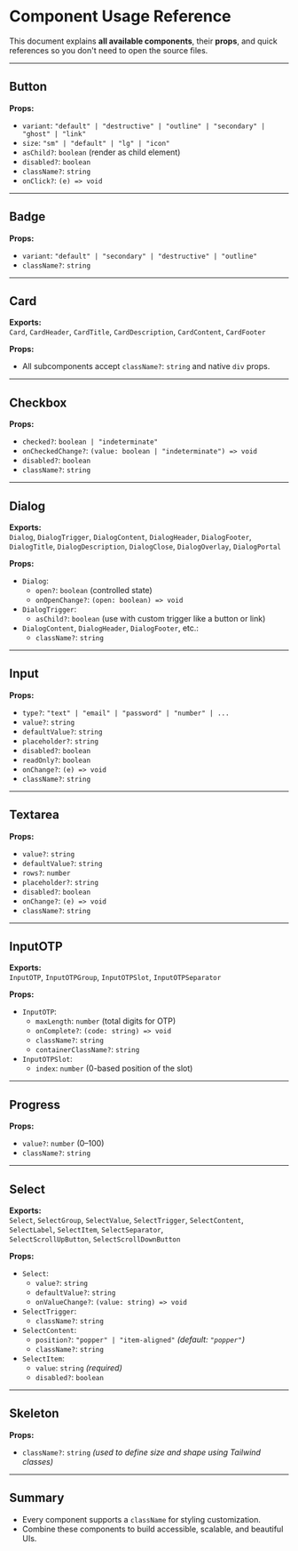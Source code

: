 # Component Usage Reference

This document explains **all available components**, their **props**, and quick references so you don't need to open the source files.

---

## Button
**Props:**  
- `variant`: `"default" | "destructive" | "outline" | "secondary" | "ghost" | "link"`  
- `size`: `"sm" | "default" | "lg" | "icon"`  
- `asChild?`: `boolean` (render as child element)  
- `disabled?`: `boolean`  
- `className?`: `string`  
- `onClick?`: `(e) => void`

---

## Badge
**Props:**  
- `variant`: `"default" | "secondary" | "destructive" | "outline"`  
- `className?`: `string`

---

## Card
**Exports:**  
`Card`, `CardHeader`, `CardTitle`, `CardDescription`, `CardContent`, `CardFooter`

**Props:**  
- All subcomponents accept `className?`: `string` and native `div` props.

---

## Checkbox
**Props:**  
- `checked?`: `boolean | "indeterminate"`  
- `onCheckedChange?`: `(value: boolean | "indeterminate") => void`  
- `disabled?`: `boolean`  
- `className?`: `string`

---

## Dialog
**Exports:**  
`Dialog`, `DialogTrigger`, `DialogContent`, `DialogHeader`, `DialogFooter`,  
`DialogTitle`, `DialogDescription`, `DialogClose`, `DialogOverlay`, `DialogPortal`

**Props:**  
- `Dialog`:  
  - `open?`: `boolean` (controlled state)  
  - `onOpenChange?`: `(open: boolean) => void`  
- `DialogTrigger`:  
  - `asChild?`: `boolean` (use with custom trigger like a button or link)  
- `DialogContent`, `DialogHeader`, `DialogFooter`, etc.:  
  - `className?`: `string`

---

## Input
**Props:**  
- `type?`: `"text" | "email" | "password" | "number" | ...`  
- `value?`: `string`  
- `defaultValue?`: `string`  
- `placeholder?`: `string`  
- `disabled?`: `boolean`  
- `readOnly?`: `boolean`  
- `onChange?`: `(e) => void`  
- `className?`: `string`

---

## Textarea
**Props:**  
- `value?`: `string`  
- `defaultValue?`: `string`  
- `rows?`: `number`  
- `placeholder?`: `string`  
- `disabled?`: `boolean`  
- `onChange?`: `(e) => void`  
- `className?`: `string`

---

## InputOTP
**Exports:**  
`InputOTP`, `InputOTPGroup`, `InputOTPSlot`, `InputOTPSeparator`

**Props:**  
- `InputOTP`:  
  - `maxLength`: `number` (total digits for OTP)  
  - `onComplete?`: `(code: string) => void`  
  - `className?`: `string`  
  - `containerClassName?`: `string`  
- `InputOTPSlot`:  
  - `index`: `number` (0-based position of the slot)

---

## Progress
**Props:**  
- `value?`: `number` (0–100)  
- `className?`: `string`

---

## Select
**Exports:**  
`Select`, `SelectGroup`, `SelectValue`, `SelectTrigger`, `SelectContent`,  
`SelectLabel`, `SelectItem`, `SelectSeparator`,  
`SelectScrollUpButton`, `SelectScrollDownButton`

**Props:**  
- `Select`:  
  - `value?`: `string`  
  - `defaultValue?`: `string`  
  - `onValueChange?`: `(value: string) => void`  
- `SelectTrigger`:  
  - `className?`: `string`  
- `SelectContent`:  
  - `position?`: `"popper" | "item-aligned"` *(default: `"popper"`)*  
  - `className?`: `string`  
- `SelectItem`:  
  - `value`: `string` *(required)*  
  - `disabled?`: `boolean`

---

## Skeleton
**Props:**  
- `className?`: `string` *(used to define size and shape using Tailwind classes)*

---

## Summary
- Every component supports a `className` for styling customization.
- Combine these components to build accessible, scalable, and beautiful UIs.
